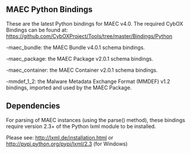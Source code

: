 MAEC Python Bindings
--------------------------------
These are the latest Python bindings for MAEC v4.0. The required CybOX Bindings can be found at: https://github.com/CybOXProject/Tools/tree/master/Bindings/Python 

-maec_bundle: the MAEC Bundle v4.0.1 schema bindings. 

-maec_package: the MAEC Package v2.0.1 schema bindings. 

-maec_container: the MAEC Container v2.0.1 schema bindings.  

-mmdef_1_2: the Malware Metadata Exchange Format (MMDEF) v1.2 bindings, imported
and used by the MAEC Package.

Dependencies
------------
For parsing of MAEC instances (using the parse() method),
these bindings require version 2.3+ of the Python lxml module to be installed. 

Please see:
http://lxml.de/installation.html
or
http://pypi.python.org/pypi/lxml/2.3 (for Windows)

